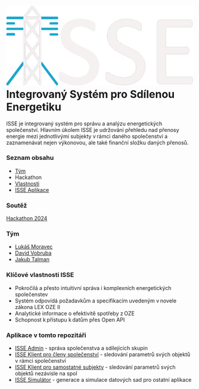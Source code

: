 # ![ISSElogo](https://github.com/BlodyxCZ/Hackathon2024/blob/main/Simulation/src/logo.png) <br /> Integrovaný Systém pro Sdílenou Energetiku

ISSE je integrovaný systém pro správu a analýzu energetických společenství. Hlavním úkolem ISSE je udržování přehledu nad přenosy energie mezi jednotlivými subjekty v rámci daného společenství a zaznamenávat nejen výkonovou, ale také finanční složku daných přenosů.

### Seznam obsahu
- [Tým](https://github.com/BlodyxCZ/Hackathon2024#t%C3%BDm)
- Hackathon
- [Vlastnosti](https://github.com/BlodyxCZ/Hackathon2024#kl%C3%AD%C4%8Dov%C3%A9-vlastnosti-isse)
- [ISSE Aplikace](https://github.com/BlodyxCZ/Hackathon2024#aplikace-v-tomto-repozit%C3%A1%C5%99i)

### Soutěž
[Hackathon 2024](https://hackujstat.cz/)

### Tým
- [Lukáš Moravec](https://github.com/Lukasl32)
- [David Vobruba](https://github.com/DavidCZ2051)
- [Jakub Talman](https://github.com/BlodyxCZ)

### Klíčové vlastnosti ISSE
- Pokročilá a přesto intuitivní správa i komplexních energetických společenstev
- Systém odpovídá požadavkům a specifikacím uvedeným v novele zákona LEX OZE II
- Analytické informace o efektivitě spotřeby z OZE
- Schopnost k přístupu k datům přes Open API 


### Aplikace v tomto repozitáři
- [ISSE Admin](https://github.com/BlodyxCZ/Hackathon2024/tree/main/client/app_admin/build/windows/x64/runner/Release) - správa společenstva a sdílejících skupin
- [ISSE Klient pro členy společenství](https://github.com/BlodyxCZ/Hackathon2024/tree/main/client/app_client_community/build/windows/x64/runner/Release) - sledování parametrů svých objektů v rámci společenství
- [ISSE Klient pro samostatné subjekty](https://github.com/BlodyxCZ/Hackathon2024/tree/main/client/app_client_independent/build/windows/x64/runner/Release) - sledování parametrů svých objektů nezávisle na spol
- [ISSE Simulátor](https://github.com/BlodyxCZ/Hackathon2024/tree/main/Simulation) - generace a simulace datových sad pro ostatní aplikace

